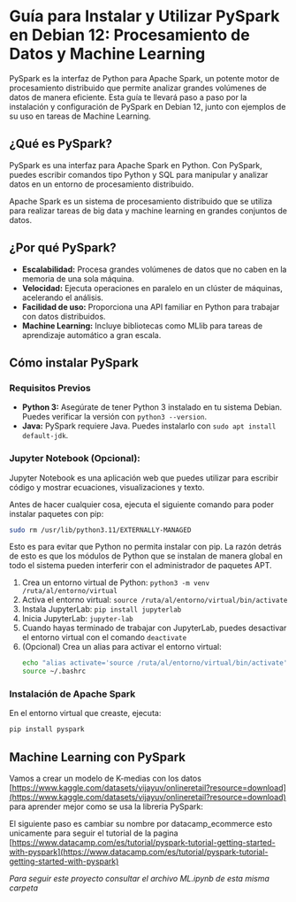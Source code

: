 # Guía para Instalar y Utilizar PySpark en Debian 12: Procesamiento de Datos y Machine Learning

PySpark es la interfaz de Python para Apache Spark, un potente motor de procesamiento distribuido que permite analizar grandes volúmenes de datos de manera eficiente. Esta guía te llevará paso a paso por la instalación y configuración de PySpark en Debian 12, junto con ejemplos de su uso en tareas de Machine Learning.

## ¿Qué es PySpark?

PySpark es una interfaz para Apache Spark en Python. Con PySpark, puedes escribir comandos tipo Python y SQL para manipular y analizar datos en un entorno de procesamiento distribuido.

Apache Spark es un sistema de procesamiento distribuido que se utiliza para realizar tareas de big data y machine learning en grandes conjuntos de datos.

## ¿Por qué PySpark?

* **Escalabilidad:** Procesa grandes volúmenes de datos que no caben en la memoria de una sola máquina.
* **Velocidad:** Ejecuta operaciones en paralelo en un clúster de máquinas, acelerando el análisis.
* **Facilidad de uso:** Proporciona una API familiar en Python para trabajar con datos distribuidos.
* **Machine Learning:** Incluye bibliotecas como MLlib para tareas de aprendizaje automático a gran escala.

## Cómo instalar PySpark

### Requisitos Previos

* **Python 3:** Asegúrate de tener Python 3 instalado en tu sistema Debian. Puedes verificar la versión con `python3 --version`.
* **Java:** PySpark requiere Java. Puedes instalarlo con `sudo apt install default-jdk`.

### Jupyter Notebook (Opcional):

Jupyter Notebook es una aplicación web que puedes utilizar para escribir código y mostrar ecuaciones, visualizaciones y texto.

Antes de hacer cualquier cosa, ejecuta el siguiente comando para poder instalar paquetes con pip:

```bash
sudo rm /usr/lib/python3.11/EXTERNALLY-MANAGED
```

Esto es para evitar que Python no permita instalar con pip. La razón detrás de esto es que los módulos de Python que se instalan de manera global en todo el sistema pueden interferir con el administrador de paquetes APT.

1. Crea un entorno virtual de Python: `python3 -m venv /ruta/al/entorno/virtual` 
2. Activa el entorno virtual: `source /ruta/al/entorno/virtual/bin/activate`
3. Instala JupyterLab: `pip install jupyterlab`
4. Inicia JupyterLab: `jupyter-lab`
5. Cuando hayas terminado de trabajar con JupyterLab, puedes desactivar el entorno virtual con el comando `deactivate`
6. (Opcional) Crea un alias para activar el entorno virtual:
   ```bash
   echo "alias activate='source /ruta/al/entorno/virtual/bin/activate'" >> ~/.bashrc
   source ~/.bashrc
   ```

### Instalación de Apache Spark

En el entorno virtual que creaste, ejecuta:

```bash
pip install pyspark
```

## Machine Learning con PySpark

Vamos a crear un modelo de K-medias con los datos [https://www.kaggle.com/datasets/vijayuv/onlineretail?resource=download](https://www.kaggle.com/datasets/vijayuv/onlineretail?resource=download) para aprender mejor como se usa la libreria PySpark: 

El siguiente paso es cambiar su nombre por datacamp_ecommerce esto unicamente para seguir el tutorial de la pagina [https://www.datacamp.com/es/tutorial/pyspark-tutorial-getting-started-with-pyspark](https://www.datacamp.com/es/tutorial/pyspark-tutorial-getting-started-with-pyspark)

*Para seguir este proyecto consultar el archivo ML.ipynb de esta misma carpeta*

